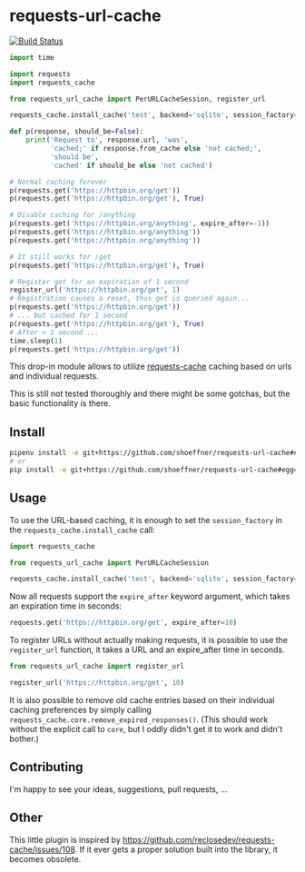 # requests-url-cache

[![Build Status](https://semaphoreci.com/api/v1/shoeffner/requests-url-cache/branches/master/badge.svg)](https://semaphoreci.com/shoeffner/requests-url-cache)

```python
import time

import requests
import requests_cache

from requests_url_cache import PerURLCacheSession, register_url

requests_cache.install_cache('test', backend='sqlite', session_factory=PerURLCacheSession)

def p(response, should_be=False):
    print('Request to', response.url, 'was',
          'cached;' if response.from_cache else 'not cached;',
          'should be',
          'cached' if should_be else 'not cached')

# Normal caching forever
p(requests.get('https://httpbin.org/get'))
p(requests.get('https://httpbin.org/get'), True)

# Disable caching for /anything
p(requests.get('https://httpbin.org/anything', expire_after=-1))
p(requests.get('https://httpbin.org/anything'))
p(requests.get('https://httpbin.org/anything'))

# It still works for /get
p(requests.get('https://httpbin.org/get'), True)

# Register get for an expiration of 1 second
register_url('https://httpbin.org/get', 1)
# Registration causes a reset, thus get is queried again...
p(requests.get('https://httpbin.org/get'))
# ... but cached for 1 second
p(requests.get('https://httpbin.org/get'), True)
# After > 1 second ...
time.sleep(1)
p(requests.get('https://httpbin.org/get'))
```

This drop-in module allows to utilize
[requests-cache](https://github.com/reclosedev/requests-cache) caching based on
urls and individual requests.

This is still not tested thoroughly and there might be some gotchas, but the
basic functionality is there.

## Install

```bash
pipenv install -e git+https://github.com/shoeffner/requests-url-cache#egg=requests-url-cache
# or
pip install -e git+https://github.com/shoeffner/requests-url-cache#egg=requests-url-cache
```

## Usage

To use the URL-based caching, it is enough to set the `session_factory` in the `requests_cache.install_cache` call:

```python
import requests_cache

from requests_url_cache import PerURLCacheSession

requests_cache.install_cache('test', backend='sqlite', session_factory=PerURLCacheSession)
```

Now all requests support the `expire_after` keyword argument, which takes an expiration time in seconds:

```python
requests.get('https://httpbin.org/get', expire_after=10)
```

To register URLs without actually making requests, it is possible to use the
`register_url` function, it takes a URL and an expire_after time in seconds.

```python
from requests_url_cache import register_url

register_url('https://httpbin.org/get', 10)
```

It is also possible to remove old cache entries based on their individual
caching preferences by simply calling
`requests_cache.core.remove_expired_responses()`. (This should work without the
explicit call to `core`, but I oddly didn't get it to work and didn't bother.)


## Contributing

I'm happy to see your ideas, suggestions, pull requests, ...


## Other

This little plugin is inspired by
https://github.com/reclosedev/requests-cache/issues/108. If it ever gets a
proper solution built into the library, it becomes obsolete.

